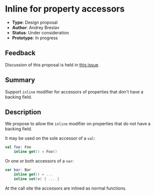 # Inline for property accessors

* **Type**: Design proposal
* **Author**: Andrey Breslav
* **Status**: Under consideration
* **Prototype**: In progress

## Feedback 

Discussion of this proposal is held in [this issue](https://github.com/Kotlin/KEEP/issues/25).

## Summary

Support `inline` modifier for accessors of properties that don't have a backing field.

## Description

We propose to allow the `inline` modifier on properties that do not have a backing field.

It may be used on the sole accessor of a `val`:

``` kotlin
val foo: Foo
    inline get() = Foo()
```

Or one or both accessors of a `var`:

``` kotlin
var bar: Bar
    inline get() = ...
    inline set(v) { ... }
```

At the call site the accessors are inlined as normal functions.